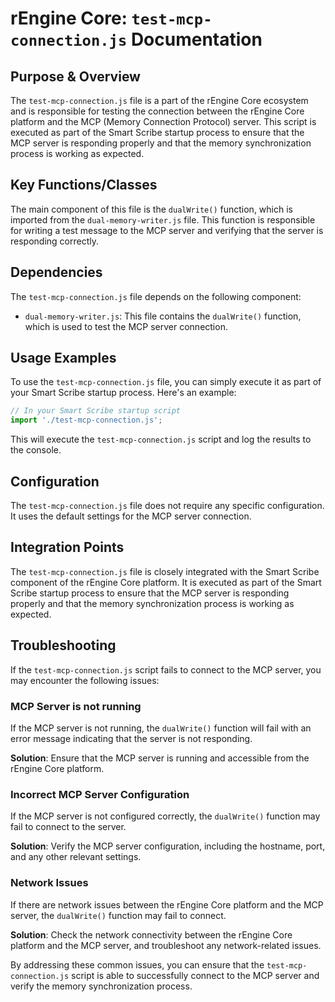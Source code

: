 # rEngine Core: `test-mcp-connection.js` Documentation

## Purpose & Overview

The `test-mcp-connection.js` file is a part of the rEngine Core ecosystem and is responsible for testing the connection between the rEngine Core platform and the MCP (Memory Connection Protocol) server. This script is executed as part of the Smart Scribe startup process to ensure that the MCP server is responding properly and that the memory synchronization process is working as expected.

## Key Functions/Classes

The main component of this file is the `dualWrite()` function, which is imported from the `dual-memory-writer.js` file. This function is responsible for writing a test message to the MCP server and verifying that the server is responding correctly.

## Dependencies

The `test-mcp-connection.js` file depends on the following component:

- `dual-memory-writer.js`: This file contains the `dualWrite()` function, which is used to test the MCP server connection.

## Usage Examples

To use the `test-mcp-connection.js` file, you can simply execute it as part of your Smart Scribe startup process. Here's an example:

```javascript
// In your Smart Scribe startup script
import './test-mcp-connection.js';
```

This will execute the `test-mcp-connection.js` script and log the results to the console.

## Configuration

The `test-mcp-connection.js` file does not require any specific configuration. It uses the default settings for the MCP server connection.

## Integration Points

The `test-mcp-connection.js` file is closely integrated with the Smart Scribe component of the rEngine Core platform. It is executed as part of the Smart Scribe startup process to ensure that the MCP server is responding properly and that the memory synchronization process is working as expected.

## Troubleshooting

If the `test-mcp-connection.js` script fails to connect to the MCP server, you may encounter the following issues:

### MCP Server is not running

If the MCP server is not running, the `dualWrite()` function will fail with an error message indicating that the server is not responding.

**Solution**: Ensure that the MCP server is running and accessible from the rEngine Core platform.

### Incorrect MCP Server Configuration

If the MCP server is not configured correctly, the `dualWrite()` function may fail to connect to the server.

**Solution**: Verify the MCP server configuration, including the hostname, port, and any other relevant settings.

### Network Issues

If there are network issues between the rEngine Core platform and the MCP server, the `dualWrite()` function may fail to connect.

**Solution**: Check the network connectivity between the rEngine Core platform and the MCP server, and troubleshoot any network-related issues.

By addressing these common issues, you can ensure that the `test-mcp-connection.js` script is able to successfully connect to the MCP server and verify the memory synchronization process.
